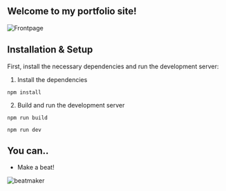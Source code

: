 ## Welcome to my portfolio site!

![Frontpage](https://github.com/samuelho-dev/portfolio/assets/78818117/a2005a21-bcad-4eb0-ad96-dd237b96eef4)




## Installation & Setup

First, install the necessary dependencies and run the development server:

1. Install the dependencies

```
npm install
```

2. Build and run the development server

```
npm run build
```

```
npm run dev
```

## You can..

- Make a beat!


![beatmaker](https://github.com/samuelho-dev/portfolio/assets/78818117/b14b2c41-6c6d-4a67-9dd3-44905976c1ae)
